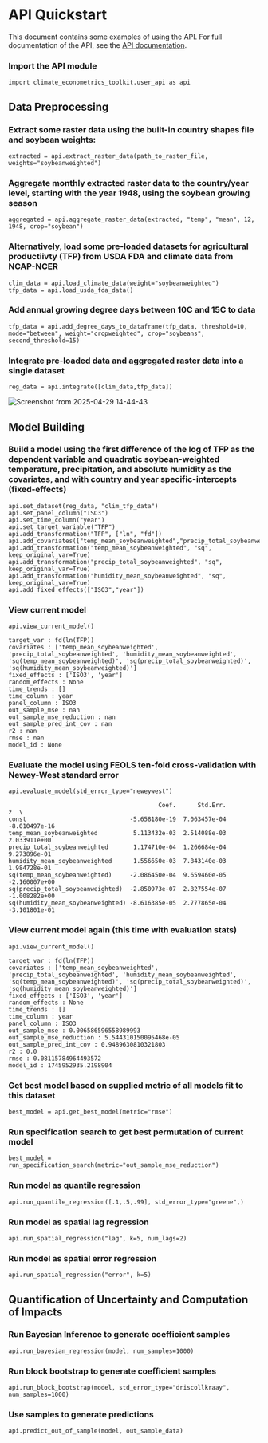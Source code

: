 # API Quickstart

This document contains some examples of using the API. For full documentation of the API, see the [API documentation](api_documentation.pdf).

### Import the API module

```
import climate_econometrics_toolkit.user_api as api
```

## Data Preprocessing

### Extract some raster data using the built-in country shapes file and soybean weights:
```
extracted = api.extract_raster_data(path_to_raster_file, weights="soybeanweighted")
```
### Aggregate monthly extracted raster data to the country/year level, starting with the year 1948, using the soybean growing season
```
aggregated = api.aggregate_raster_data(extracted, "temp", "mean", 12, 1948, crop="soybean")
```

### Alternatively, load some pre-loaded datasets for agricultural productiivty (TFP) from USDA FDA and climate data from NCAP-NCER
```
clim_data = api.load_climate_data(weight="soybeanweighted")
tfp_data = api.load_usda_fda_data()
```
### Add annual growing degree days between 10C and 15C to data 
```
tfp_data = api.add_degree_days_to_dataframe(tfp_data, threshold=10, mode="between", weight="cropweighted", crop="soybeans", second_threshold=15)
```
### Integrate pre-loaded data and aggregated raster data into a single dataset
```
reg_data = api.integrate([clim_data,tfp_data])
```
![Screenshot from 2025-04-29 14-44-43](https://github.com/user-attachments/assets/ffcbb074-d010-426a-b3ec-56f2b5390a9a)

## Model Building

### Build a model using the first difference of the log of TFP as the dependent variable and quadratic soybean-weighted temperature, precipitation, and absolute humidity as the covariates, and with country and year specific-intercepts (fixed-effects)
```
api.set_dataset(reg_data, "clim_tfp_data")
api.set_panel_column("ISO3")
api.set_time_column("year")
api.set_target_variable("TFP")
api.add_transformation("TFP", ["ln", "fd"])
api.add_covariates(["temp_mean_soybeanweighted","precip_total_soybeanweighted","humidity_mean_soybeanweighted"])
api.add_transformation("temp_mean_soybeanweighted", "sq", keep_original_var=True)
api.add_transformation("precip_total_soybeanweighted", "sq", keep_original_var=True)
api.add_transformation("humidity_mean_soybeanweighted", "sq", keep_original_var=True)
api.add_fixed_effects(["ISO3","year"])
```

### View current model
```
api.view_current_model()
```
```
target_var : fd(ln(TFP))
covariates : ['temp_mean_soybeanweighted', 'precip_total_soybeanweighted', 'humidity_mean_soybeanweighted', 'sq(temp_mean_soybeanweighted)', 'sq(precip_total_soybeanweighted)', 'sq(humidity_mean_soybeanweighted)']
fixed_effects : ['ISO3', 'year']
random_effects : None
time_trends : []
time_column : year
panel_column : ISO3
out_sample_mse : nan
out_sample_mse_reduction : nan
out_sample_pred_int_cov : nan
r2 : nan
rmse : nan
model_id : None
```

### Evaluate the model using FEOLS ten-fold cross-validation with Newey-West standard error
```
api.evaluate_model(std_error_type="neweywest")
```
```
                                          Coef.      Std.Err.             z  \
const                             -5.658180e-19  7.063457e-04 -8.010497e-16   
temp_mean_soybeanweighted          5.113432e-03  2.514088e-03  2.033911e+00   
precip_total_soybeanweighted       1.174710e-04  1.266684e-04  9.273896e-01   
humidity_mean_soybeanweighted      1.556650e-03  7.843140e-03  1.984728e-01   
sq(temp_mean_soybeanweighted)     -2.086450e-04  9.659460e-05 -2.160007e+00   
sq(precip_total_soybeanweighted)  -2.850973e-07  2.827554e-07 -1.008282e+00   
sq(humidity_mean_soybeanweighted) -8.616385e-05  2.777865e-04 -3.101801e-01
```

### View current model again (this time with evaluation stats)
```
api.view_current_model()
```
```
target_var : fd(ln(TFP))
covariates : ['temp_mean_soybeanweighted', 'precip_total_soybeanweighted', 'humidity_mean_soybeanweighted', 'sq(temp_mean_soybeanweighted)', 'sq(precip_total_soybeanweighted)', 'sq(humidity_mean_soybeanweighted)']
fixed_effects : ['ISO3', 'year']
random_effects : None
time_trends : []
time_column : year
panel_column : ISO3
out_sample_mse : 0.006586596558989993
out_sample_mse_reduction : 5.544310150095468e-05
out_sample_pred_int_cov : 0.9489630810321803
r2 : 0.0
rmse : 0.08115784964493572
model_id : 1745952935.2198904
```

### Get best model based on supplied metric of all models fit to this dataset
```
best_model = api.get_best_model(metric="rmse")
```

### Run specification search to get best permutation of current model
```
best_model = run_specification_search(metric="out_sample_mse_reduction")
```

### Run model as quantile regression
```
api.run_quantile_regression([.1,.5,.99], std_error_type="greene",)
```

### Run model as spatial lag regression
```
api.run_spatial_regression("lag", k=5, num_lags=2)
```

### Run model as spatial error regression
```
api.run_spatial_regression("error", k=5)
```

## Quantification of Uncertainty and Computation of Impacts

### Run Bayesian Inference to generate coefficient samples
```
api.run_bayesian_regression(model, num_samples=1000)
```
### Run block bootstrap to generate coefficient samples
```
api.run_block_bootstrap(model, std_error_type="driscollkraay", num_samples=1000)
```
### Use samples to generate predictions
```
api.predict_out_of_sample(model, out_sample_data)
```
